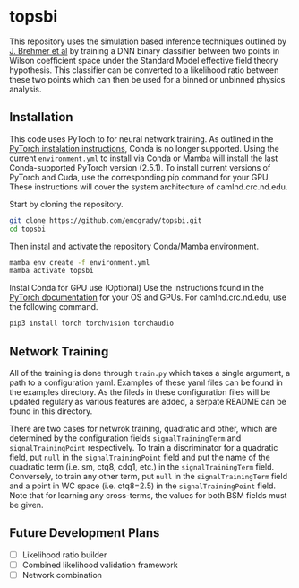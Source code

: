 # topsbi
This repository uses the simulation based inference techniques outlined by [J. Brehmer et al](https://arxiv.org/abs/1805.00020) by training a DNN binary classifier between two points in Wilson coefficient space under the Standard Model effective field theory hypothesis. This classifier can be converted to a likelihood ratio between these two points which can then be used for a binned or unbinned physics analysis. 
## Installation
This code uses PyToch to for neural network training. As outlined in the [PyTorch instalation instructions](https://pytorch.org/get-started/locally/), Conda is no longer supported. Using the current `environment.yml` to install via Conda or Mamba will install the last Conda-supported PyTorch version (2.5.1). To install current versions of PyTorch and Cuda, use the corresponding pip command for your GPU. These instructions will cover the system architecture of camlnd.crc.nd.edu. 

Start by cloning the repository. 
```sh
git clone https://github.com/emcgrady/topsbi.git
cd topsbi
```
Then instal and activate the repository Conda/Mamba environment.
```sh
mamba env create -f environment.yml
mamba activate topsbi
```
Instal Conda for GPU use (Optional)
Use the instructions found in the [PyTorch documentation](https://pytorch.org/get-started/locally/) for your OS and GPUs. For camlnd.crc.nd.edu, use the following command. 
```sh
pip3 install torch torchvision torchaudio
```
## Network Training
All of the training is done through `train.py` which takes a single argument, a path to a configuration yaml. Examples of these yaml files can be found in the examples directory. As the fileds in these configuration files will be updated regulary as various features are added, a serpate README can be found in this directory. 

There are two cases for netwrok training, quadratic and other, which are determined by the configuration fields `signalTrainingTerm` and `signalTrainingPoint` respectively. To train a discriminator for a quadratic field, put `null` in the `signalTrainingPoint` field and put the name of the quadratic term (i.e. sm, ctq8, cdq1, etc.) in the `signalTrainingTerm` field.  Conversely, to train any other term, put `null` in the `signalTrainingTerm` field and a point in WC space (i.e. ctq8=2.5) in the `signalTrainingPoint` field. Note that for learning any cross-terms, the values for both BSM fields must be given. 

## Future Development Plans
- [ ] Likelihood ratio builder 
- [ ] Combined likelihood validation framework
- [ ] Network combination
